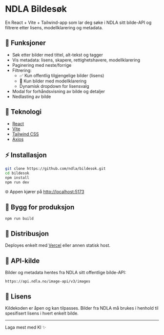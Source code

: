 # NDLA Bildesøk

En React + Vite + Tailwind-app som lar deg søke i NDLA sitt bilde-API og filtrere etter lisens, modellklarering og metadata.

## 🚀 Funksjoner

- Søk etter bilder med tittel, alt-tekst og tagger
- Vis metadata: lisens, skapere, rettighetshavere, modellklarering
- Paginering med neste/forrige
- Filtrering:
  - ✅ Kun offentlig tilgjengelige bilder (lisens)
  - 📸 Kun bilder med modellklarering
  - Dynamisk dropdown for lisensvalg
- Modal for forhåndsvisning av bilde og detaljer
- Nedlasting av bilde

## 🚧 Teknologi

- [React](https://reactjs.org/)
- [Vite](https://vitejs.dev/)
- [Tailwind CSS](https://tailwindcss.com/)
- [Axios](https://axios-http.com/)

## ⚡ Installasjon

```bash
git clone https://github.com/ndla/bildesok.git
cd bildesok
npm install
npm run dev
```

🌐 Appen kjører på [http://localhost:5173](http://localhost:5173)

## 💼 Bygg for produksjon

```bash
npm run build
```

## 🌌 Distribusjon

Deployes enkelt med [Vercel](https://vercel.com/) eller annen statisk host.

## 🔗 API-kilde

Bilder og metadata hentes fra NDLA sitt offentlige bilde-API:
```
https://api.ndla.no/image-api/v3/images
```

## 🚩 Lisens

Kildekoden er åpen og kan tilpasses. Bilder fra NDLA må brukes i henhold til spesifisert lisens i hvert enkelt bilde.

---

Laga mest med KI ✨


